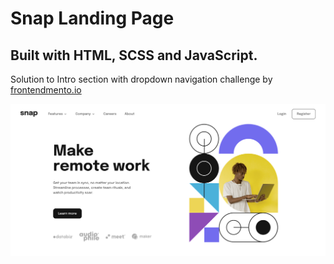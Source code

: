 # Snap Landing Page

## Built with HTML, SCSS and JavaScript.

Solution to Intro section with dropdown navigation challenge by [frontendmento.io](https://www.frontendmentor.io/challenges/intro-section-with-dropdown-navigation-ryaPetHE5/hub)

![preview image](/images/preview.png)

